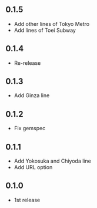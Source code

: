 ## 0.1.5

- Add other lines of Tokyo Metro
- Add lines of Toei Subway

## 0.1.4

- Re-release

## 0.1.3

- Add Ginza line

## 0.1.2

- Fix gemspec

## 0.1.1

- Add Yokosuka and Chiyoda line
- Add URL option

## 0.1.0

- 1st release
